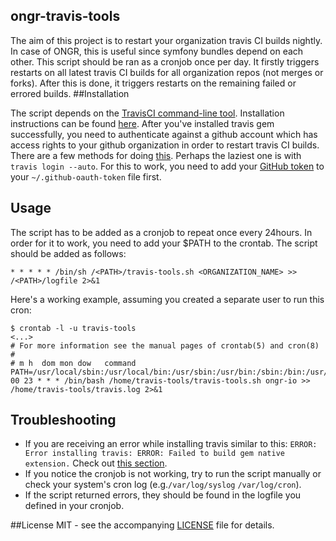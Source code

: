 ongr-travis-tools
-------
The aim of this project is to restart your organization travis CI builds nightly. In case of ONGR, this is useful since symfony bundles depend on each other. This script should be ran as a cronjob once per day. It firstly triggers restarts on all latest travis CI builds for all organization repos (not merges or forks). After this is done, it triggers restarts on the remaining failed or errored builds. 
##Installation

The script depends on the [TravisCI command-line tool](https://github.com/travis-ci/travis.rb). Installation instructions can be found [here](https://github.com/travis-ci/travis.rb#installation). After you've installed travis gem successfully, you need to authenticate against a github account which has access rights to your github organization in order to restart travis CI builds. There are a few methods for doing [this](https://github.com/travis-ci/travis.rb#login). Perhaps the laziest one is with `travis login --auto`. For this to work, you need to add your [GitHub token](https://help.github.com/articles/creating-an-access-token-for-command-line-use/) to your `~/.github-oauth-token` file first. 

## Usage
The script has to be added as a cronjob to repeat once every 24hours. In order for it to work, you need to add your $PATH to the crontab. The script should be added as follows:

```
* * * * * /bin/sh /<PATH>/travis-tools.sh <ORGANIZATION_NAME> >> /<PATH>/logfile 2>&1
```

Here's a working example, assuming you created a separate user to run this cron:

```
$ crontab -l -u travis-tools
<...>
# For more information see the manual pages of crontab(5) and cron(8)
#
# m h  dom mon dow   command
PATH=/usr/local/sbin:/usr/local/bin:/usr/sbin:/usr/bin:/sbin:/bin:/usr/games:/usr/local/games
00 23 * * * /bin/bash /home/travis-tools/travis-tools.sh ongr-io >> /home/travis-tools/travis.log 2>&1
```

## Troubleshooting
* If you are receiving an error while installing travis similar to this: `ERROR:  Error installing travis: ERROR: Failed to build gem native extension.` Check out [this section](https://github.com/travis-ci/travis.rb#troubleshooting). 
* If you notice the cronjob is not working, try to run the script manually or check your system's cron log (e.g.`/var/log/syslog` `/var/log/cron`). 
* If the script returned errors, they should be found in the logfile you defined in your cronjob. 

##License
MIT - see the accompanying [LICENSE](https://github.com/ongr-io/ongr-travis-tools/blob/master/LICENSE) file for details.
